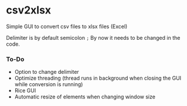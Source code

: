 # csv2xlsx
Simple GUI to convert csv files to xlsx files (Excel)

Delimiter is by default semicolon `;` 
By now it needs to be changed in the code.


### To-Do
* Option to change delimiter
* Optimize threading (thread runs in background when closing the GUI while conversion is running)
* Rice GUI
* Automatic resize of elements when changing window size
